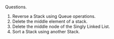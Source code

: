 Questions.
1. Reverse a Stack using Queue operations.
2. Delete the middle element of a stack.
3. Delete the middle node of the Singly Linked List.
4. Sort a Stack using another Stack.
